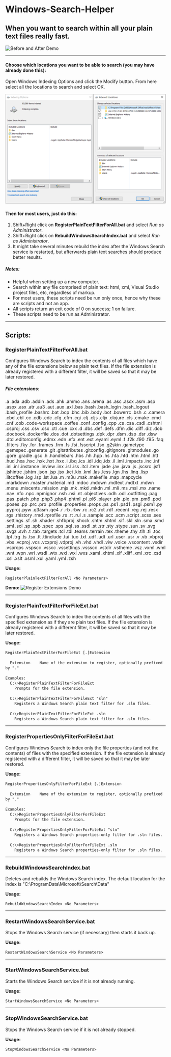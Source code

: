 # Windows-Search-Helper

## When you want to search within all your plain text files really fast.


![Before and After Demo](demo/BeforeAndAfter_720x480.gif?raw=true "Before and After Demo")
___
#### Choose which locations you want to be able to search (you may have already done this):
Open Windows Indexing Options and click the Modify button. From here select all the locations to search and select OK.

![Indexing Options](demo/IndexingOptions.png?raw=true "Indexing Options")

#### Then for most users, just do this:
1. Shift+Right click on **RegisterPlainTextFilterForAll.bat** and select *Run as Administrator*.
2. Shift+Right click on **RebuildWindowsSearchIndex.bat** and select *Run as Administrator*.
3. It might take several minutes rebuild the index after the Windows Search service is restarted, but afterwards plain text searches should produce better results.


##### Notes:

* Helpful when setting up a new computer.
* Search within any file comprised of plain text: html, xml, Visual Studio project files, etc, regardless of markup.
* For most users, these scripts need be run only once, hence why these are scripts and not an app.
* All scripts return an exit code of 0 on success; 1 on failure.
* These scripts need to be run as Administrator.

___
## Scripts:
### RegisterPlainTextFilterForAll.bat
Configures Windows Search to index the contents of all files which have any of the file extensions below as plain text files. If the file extension is already registered with a different filter, it will be saved so that it may be later restored.

##### File extensions:
  .a .ada .adb .addin .ads .ahk .ammo .ans .arena .as .asc .ascx .asm .asp .aspx .asx .atr .au3 .aut .aux .axl .bas .bash .bash_login .bash_logout .bash_profile .bashrc .bat .bcp .bhc .bib .body .bot .bowerrc .bsh .c .camera .cbd .cbl .cc .cdb .cdc .cfg .cfm .cgi .clj .cljs .cljx .clojure .cls .cmake .cmd .cnf .cob .code-workspace .coffee .conf .config .cpp .cs .csa .csdl .cshtml .csproj .css .csv .csx .ctl .cue .cxx .d .dbs .def .defs .dfm .dic .diff .diz .dob .docbook .dockerfile .dos .dot .dotsettings .dpk .dpr .dsm .dsp .dsr .dsw .dtd .editorconfig .edmx .edn .efx .ent .ext .eyaml .eyml .f .f2k .f90 .f95 .faq .filters .fky .for .frames .frm .fs .fsi .fsscript .fsx .g2skin .gametype .gemspec .generate .git .gitattributes .gitconfig .gitignore .gitmodules .go .gore .gradle .gsc .h .handlebars .hbs .hh .hpp .hs .hta .htd .htm .html .htt .hud .hxa .hxc .hxk .hxt .hxx .i .ibq .ics .idl .idq .idx .il .iml .impacts .inc .inf .ini .inl .instance .inview .inx .isl .iss .itcl .item .jade .jav .java .js .jscsrc .jsfl .jshintrc .jshtm .json .jsp .jsx .kci .kix .kml .las .less .lgn .lhs .linq .lisp .litcoffee .log .lsp .lst .lua .m .m3u .mak .makefile .map .mapcycle .markdown .master .material .md .mdoc .mdown .mdtext .mdtxt .mdwn .menu .miscents .mission .mjs .mk .mkd .mkdn .ml .mli .ms .msl .mx .name .nav .nfo .npc .npmignor .nsh .nsi .nt .objectives .odh .odl .outfitting .pag .pas .patch .php .php3 .php4 .phtml .pl .pl6 .player .pln .plx .pm .pm6 .pod .poses .pp .prc .pro .profile .properties .props .ps .ps1 .psd1 .psgi .psm1 .py .pyproj .pyw .q3asm .qe4 .r .rb .rbw .rc .rc2 .rct .rdf .recent .reg .rej .resx .rgs .rhistory .rmd .rprofile .rs .rt .rul .s .sample .scc .scm .script .scss .ses .settings .sf .sh .shader .shfbproj .shock .shtm .shtml .sif .skl .sln .sma .smd .sml .sol .sp .spb .spec .sps .sql .ss .ssdl .st .str .sty .stype .sun .sv .svg .svgz .svh .t .tab .targets .tcl .tdl .teams .terrain .tex .theme .thy .tlh .tli .toc .tpl .trg .ts .tsx .tt .ttinclude .tui .tuo .txt .udf .udt .url .user .usr .v .vb .vbproj .vbs .vcproj .vcs .vcxproj .vdproj .vh .vhd .vhdl .viw .voice .vscontent .vsdir .vsprops .vspscc .vsscc .vssettings .vssscc .vstdir .vstheme .vsz .vxml .wml .wnt .wpn .wri .wsdl .wtx .wxi .wxl .wxs .xaml .xhtml .xlf .xliff .xml .xrc .xsd .xsl .xslt .xsml .xul .yaml .yml .zsh

**Usage:**

    RegisterPlainTextFilterForAll <No Parameters>


**Demo:**
![Register Extensions Demo](demo/RegisterExtensions_1280x720.gif?raw=true "Register Extensions Demo")
___
### RegisterPlainTextFilterForFileExt.bat
  Configures Windows Search to index the contents of all files with the specified extension as if they are plain text files. If the file extension is already registered with a different filter, it will be saved so that it may be later restored.

**Usage:**

    RegisterPlainTextFilterForFileExt [.]Extension

      Extension    Name of the extension to register, optionally prefixed by "."

    Examples:
      C:\>RegisterPlainTextFilterForFileExt
        Prompts for the file extension.
    
      C:\>RegisterPlainTextFilterForFileExt "sln"
        Registers a Windows Search plain text filter for .sln files.
    
      C:\>RegisterPlainTextFilterForFileExt .sln
        Registers a Windows Search plain text filter for .sln files.
___
### RegisterPropertiesOnlyFilterForFileExt.bat
  Configures Windows Search to index only the file properties (and not the contents) of files with the specified extension. If the file extension is already registered with a different filter, it will be saved so that it may be later restored.

**Usage:**

    RegisterPropertiesOnlyFilterForFileExt [.]Extension

      Extension    Name of the extension to register, optionally prefixed by "."

    Examples:
      C:\>RegisterPropertiesOnlyFilterForFileExt
        Prompts for the file extension.
    
      C:\>RegisterPropertiesOnlyFilterForFileExt "sln"
        Registers a Windows Search properties-only filter for .sln files.
    
      C:\>RegisterPropertiesOnlyFilterForFileExt .sln
        Registers a Windows Search properties-only filter for .sln files.
___
### RebuildWindowsSearchIndex.bat
  Deletes and rebuilds the Windows Search index. The default location for the index is "C:\ProgramData\Microsoft\Search\Data"
  
**Usage:**

    RebuildWindowsSearchIndex <No Parameters>
___
### RestartWindowsSearchService.bat
  Stops the Windows Search service (if necessary) then starts it back up.
  
**Usage:**

    RestartWindowsSearchService <No Parameters>
___
### StartWindowsSearchService.bat
  Starts the Windows Search service if it is not already running.
  
**Usage:**

    StartWindowsSearchService <No Parameters>
___
### StopWindowsSearchService.bat
  Stops the Windows Search service if it is not already stopped.
  
**Usage:**

    StopWindowsSearchService <No Parameters>


